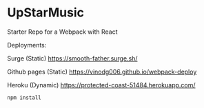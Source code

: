 # UpStarMusic
Starter Repo for a Webpack with React

Deployments:

Surge (Static)
https://smooth-father.surge.sh/

Github pages (Static)
https://vinodg006.github.io/webpack-deploy

Heroku (Dynamic)
https://protected-coast-51484.herokuapp.com/
```
npm install
```
